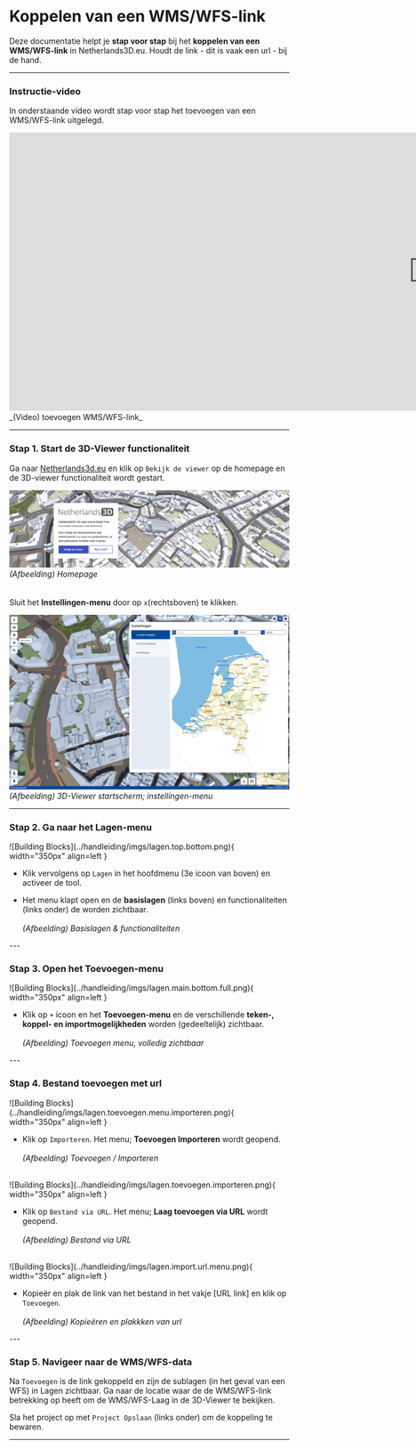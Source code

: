 # Koppelen van een WMS/WFS-link 

Deze documentatie helpt je **stap voor stap** bij het **koppelen van een WMS/WFS-link** in Netherlands3D.eu.
Houdt de link - dit is vaak een url - bij de hand.

---

### **Instructie-video**

In onderstaande video wordt stap voor stap het toevoegen van een WMS/WFS-link uitgelegd.

<iframe width="1517" height="500" src="https://www.youtube.com/embed/FeUruvS2p1Q?si=ZLhhFdRZCGcpzEoO&amp;controls=0" title="YouTube video player" frameborder="0"  referrerpolicy="strict-origin-when-cross-origin" allowfullscreen></iframe>
_(Video) toevoegen WMS/WFS-link_

---

### **Stap 1. Start de 3D-Viewer functionaliteit**

Ga naar [Netherlands3d.eu](https://netherlands3d.eu/) en klik op `Bekijk de viewer` op de homepage en de 3D-viewer functionaliteit wordt gestart.

![LAgen](../handleiding/imgs/headliner.png)
_(Afbeelding) Homepage_  
<br>  
Sluit het **Instellingen-menu** door op `x`(rechtsboven) te klikken.

![Building Blocks](../handleiding/imgs/3d-viewer.png)
_(Afbeelding) 3D-Viewer startscherm; instellingen-menu_

---

### **Stap 2. Ga naar het Lagen-menu**

<div class="grid" markdown>
![Building Blocks](../handleiding/imgs/lagen.top.bottom.png){ width="350px" align=left }  
<ul>
	<li>
		<p style="text-align: left;">
		Klik vervolgens op <code>Lagen</code> in het hoofdmenu (3e icoon van boven) en activeer de tool.  
		</p>
	</li>  
	<li>
		<p style="text-align: left;">
		Het menu klapt open en de <b>basislagen</b> (links boven) en functionaliteiten (links onder) de worden zichtbaar.<br>  
		<br>
		<i>(Afbeelding) Basislagen & functionaliteiten</i>
		</p>
	</li>  
</ul>
</div>
---

### **Stap 3. Open het Toevoegen-menu**

<div class="grid" markdown>
![Building Blocks](../handleiding/imgs/lagen.main.bottom.full.png){ width="350px" align=left }  
<ul>
	<li>
		<p style="text-align: left;">
		Klik op <code>+</code> icoon en het <b>Toevoegen-menu</b> en de verschillende <b>teken-, koppel- en importmogelijkheden</b> worden (gedeeltelijk) zichtbaar.<br><br>
		<i>(Afbeelding) Toevoegen menu, volledig zichtbaar</i>
		</p>
	</li>  
</ul>
</div>
---

### **Stap 4. Bestand toevoegen met url**

<div class="grid" markdown>
![Building Blocks](../handleiding/imgs/lagen.toevoegen.menu.importeren.png){ width="350px" align=left }  
<ul>
	<li>
		<p style="text-align: left;">
		Klik op <code>Importeren</code>. Het menu; <b>Toevoegen Importeren</b> wordt geopend.<br>  
		<br>
		<i>(Afbeelding) Toevoegen / Importeren</i>
		</p>
	</li>  
</ul>
</div>
<br>
<div class="grid" markdown>
![Building Blocks](../handleiding/imgs/lagen.toevoegen.importeren.png){ width="350px" align=left }  
<ul>
	<li>
		<p style="text-align: left;">
		Klik op <code>Bestand via URL</code>.  
		Het menu; <b>Laag toevoegen via URL</b> wordt geopend.  
		<br><br>
		<i>(Afbeelding) Bestand via URL</i>
		</p>
	</li>  
</ul>
</div>
<br>
<div class="grid" markdown>
![Building Blocks](../handleiding/imgs/lagen.import.url.menu.png){ width="350px" align=left }  
<ul>
	<li>
		<p style="text-align: left;">
		Kopieër en plak de link van het bestand in het vakje [URL link] en klik op <code>Toevoegen</code>.
		<br><br>
		<i>(Afbeelding) Kopieëren en plakkken van url</i>
		</p>
	</li>  
</ul>
</div>
---

###  **Stap 5. Navigeer naar de WMS/WFS-data**

Na `Toevoegen` is de link gekoppeld en zijn de sublagen (in het geval van een WFS) in Lagen zichtbaar.
Ga naar de locatie waar de de WMS/WFS-link betrekking op heeft om de WMS/WFS-Laag in de 3D-Viewer te bekijken.

Sla het project op met `Project Opslaan` (links onder) om de koppeling te bewaren.

---